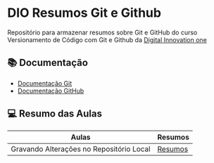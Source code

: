 # DIO Resumos Git e Github

Repositório para armazenar resumos sobre Git e GitHub do curso Versionamento de Código com Git e Github da [Digital Innovation one](https://www.dio.me)

## 📚 Documentação

- [Documentação Git](https://git-scm.com/doc)
- [Documentação GitHub](https://docs.github.com/pt)

## 💻 Resumo das Aulas

| Aulas                                    | Resumos                                                                                                                                                                 |
| ---------------------------------------- | ----------------------------------------------------------------------------------------------------------------------------------------------------------------------- |
| Gravando Alterações no Repositório Local | [Resumos](https://web.dio.me/course/versionamento-de-codigo-com-git-e-github/learning/599dd3dd-d189-474f-a55c-22f37b4472da?back=/track/santander-2024-backend-com-java) |
